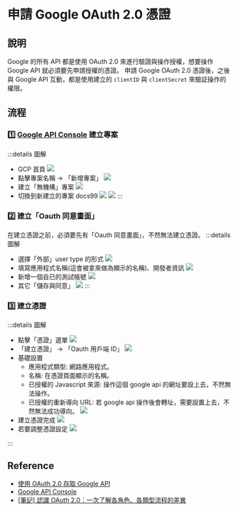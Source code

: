 # 申請 Google OAuth 2.0 憑證

## 說明
Google 的所有 API 都是使用 OAuth 2.0 來進行驗證與操作授權，想要操作 Google API 就必須要先申請授權的憑證。
申請 Google OAuth 2.0 憑證後，之後與 Google API 互動，都是使用建立的 `clientID` 與 `clientSecret` 來驗証操作的權限。

## 流程
### 1️⃣ [Google API Console] 建立專案
:::details 圖解
- GCP 首頁
  ![](/Browser/img/gcp-1.png)
- 點擊專案名稱 -> 「新增專案」
  ![](/Browser/img/gcp-2.png)
- 建立「無機構」專案
  ![](/Browser/img/gcp-3.png)
- 切換到新建立的專案 docs99
  ![](/Browser/img/gcp-4.png)
  ![](/Browser/img/gcp-5.png)
:::

### 2️⃣ 建立「Oauth 同意畫面」
在建立憑證之前，必須要先有「Oauth 同意畫面」，不然無法建立憑證。
:::details 圖解
- 選擇「外部」user type 的形式
  ![](/Browser/img/gcp-6.png)
- 填寫應用程式名稱(這會被拿來做為顯示的名稱)、開發者資訊
  ![](/Browser/img/gcp-7.png)
- 新增一個自已的測試帳號
  ![](/Browser/img/gcp-8.png)
- 其它「儲存與同意」
  ![](/Browser/img/gcp-9.png)
:::

### 3️⃣ 建立憑證
:::details 圖解
- 點擊「憑證」選單
  ![](/Browser/img/gcp-oauth-1.png)
- 「建立憑證」 -> 「Oauth 用戶端 ID」
  ![](/Browser/img/gcp-oauth-2.png)
- 基礎設置
  - 應用程式類型: 網路應用程式。
  - 名稱: 在憑證頁面顯示的名稱。
  - 已授權的 Javascript 來源: 操作這個 google api 的網址要設上去，不然無法操作。
  - 已授權的重新導向 URL: 若 google api 操作後會轉址，需要設置上去，不然無法成功導向。
  ![](/Browser/img/gcp-oauth-3.png)
- 建立憑證完成
  ![](/Browser/img/gcp-oauth-4.png)
- 若要調整憑證設定
  ![](/Browser/img/gcp-oauth-5.png)

:::

## Reference
[Google API Console]:https://console.developers.google.com/
- [使用 OAuth 2.0 存取 Google API](https://developers.google.com/identity/protocols/oauth2)
- [Google API Console]
- [[筆記] 認識 OAuth 2.0：一次了解各角色、各類型流程的差異](https://medium.com/%E9%BA%A5%E5%85%8B%E7%9A%84%E5%8D%8A%E8%B7%AF%E5%87%BA%E5%AE%B6%E7%AD%86%E8%A8%98/%E7%AD%86%E8%A8%98-%E8%AA%8D%E8%AD%98-oauth-2-0-%E4%B8%80%E6%AC%A1%E4%BA%86%E8%A7%A3%E5%90%84%E8%A7%92%E8%89%B2-%E5%90%84%E9%A1%9E%E5%9E%8B%E6%B5%81%E7%A8%8B%E7%9A%84%E5%B7%AE%E7%95%B0-c42da83a6015)